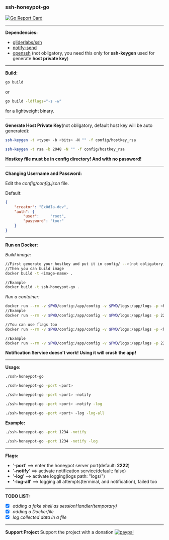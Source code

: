### ssh-honeypot-go

[![Go Report Card](https://goreportcard.com/badge/github.com/Ex0dIa-dev/ssh-honeypot-go)](https://goreportcard.com/report/github.com/Ex0dIa-dev/ssh-honeypot-go)

*****

**Dependencies:**

- [gliderlabs/ssh](https://github.com/gliderlabs/ssh)
- [notify-send](https://man.cx/notify-send)
- [openssh](https://www.openssh.com/) (not obligatory, you need this only for **ssh-keygen** used for generate **host private key**)

****

**Build:**

```bash
go build
```

or 

```bash
go build -ldflags="-s -w"
```

for a lightweight binary.

****

**Generate Host Private Key**(not obligatory, default host key will be auto generated):

```bash
ssh-keygen -t <type> -b <bits> -N "" -f config/hostkey_rsa
```

```bash
ssh-keygen -t rsa -b 2048 -N "" -f config/hostkey_rsa
```

**Hostkey file must be in config directory! And with no password!**

****

**Changing Username and Password:**

Edit the *config/config.json* file.

Default:

```json
{
	"creator": "Ex0dIa-dev",
	"auth": {
		"user":     "root",
		"password": "toor"
	}
}
```

****

**Run on Docker:**

*Build image:*

```bash
//First generate your hostkey and put it in config/ -->(not obligatory,will be auto-generated)
//Then you can build image
docker build -t <image-name> .

//Example
docker build -t ssh-honeypot-go .
```

*Run a container:*

```bash
docker run --rm -v $PWD/config:/app/config -v $PWD/logs:/app/logs -p <host_port>:<honeypot_port> <image_name>
//Example
docker run --rm -v $PWD/config:/app/config -v $PWD/logs:/app/logs -p 22:2222 ssh-honeypot-go

//You can use flags too
docker run --rm -v $PWD/config:/app/config -v $PWD/logs:/app/logs -p <host_port>:<honeypot_port> <image_name> -port <honeypot_port> -log

//Example
docker run --rm -v $PWD/config:/app/config -v $PWD/logs:/app/logs -p 22:1234 ssh-honeypot-go -port 1234 -log
```

**Notification Service doesn't work! Using it will crash the app!**

****

**Usage:**

```bash
./ssh-honeypot-go
```

```bash
./ssh-honeypot-go -port <port>
```

```bash
./ssh-honeypot-go -port <port> -notify
```

```bash
./ssh-honeypot-go -port <port> -notify -log
```

```bash
./ssh-honeypot-go -port <port> -log -log-all
```

**Example:**

```bash
./ssh-honeypot-go -port 1234 -notify
```

```bash
./ssh-honeypot-go -port 1234 -notify -log
```

****

**Flags:**

- '**-port**' ==> enter the honeypot server port(default: **2222**)
- '**-notify**' ==> activate notification service(default: false)
- '**-log**' ==> activate logging(logs path: "logs/")
- **'-log-all'** ==> logging all attempts(terminal, and notification), failed too

****

**TODO LIST:**

- [x] *adding a fake shell as sessionHandler(temporary)*
- [x] *adding a Dockerfile*
- [x] *log collected data in a file*

****

**Support Project**
Support the project with a donation
[![paypal](https://www.paypalobjects.com/en_US/i/btn/btn_donateCC_LG.gif)](https://www.paypal.com/donate?hosted_button_id=Z93ULXU3H2TQC)
